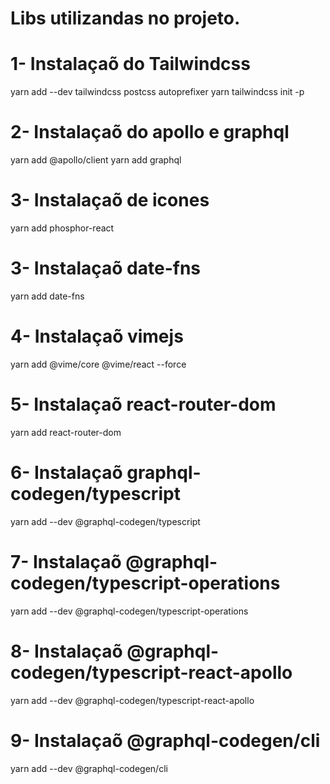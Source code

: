# Libs utilizandas no projeto.

# 1- Instalaçaõ do Tailwindcss

yarn add --dev tailwindcss postcss autoprefixer
yarn tailwindcss init -p

# 2- Instalaçaõ do apollo e graphql

yarn add @apollo/client
yarn add graphql

# 3- Instalaçaõ de icones

yarn add phosphor-react

# 3- Instalaçaõ date-fns

yarn add date-fns

# 4- Instalaçaõ vimejs

yarn add @vime/core @vime/react --force

# 5- Instalaçaõ react-router-dom

yarn add react-router-dom

# 6- Instalaçaõ graphql-codegen/typescript

yarn add --dev @graphql-codegen/typescript

# 7- Instalaçaõ @graphql-codegen/typescript-operations

yarn add --dev @graphql-codegen/typescript-operations

# 8- Instalaçaõ @graphql-codegen/typescript-react-apollo

yarn add --dev @graphql-codegen/typescript-react-apollo

# 9- Instalaçaõ @graphql-codegen/cli

yarn add --dev @graphql-codegen/cli
